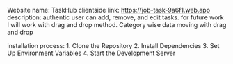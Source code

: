 Website name: TaskHub
clientside link: https://job-task-9a6f1.web.app
description: authentic user can add, remove, and edit tasks.
             for future work I will work with drag and drop method. Category wise data moving with drag and drop

installation process: 
    1. Clone the Repository
    2. Install Dependencies
    3. Set Up Environment Variables 
    4. Start the Development Server 